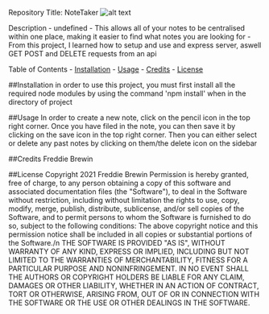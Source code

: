 Repository Title: NoteTaker                    ![alt text](images/MIT.svg)

Description
    - undefined 
    - This allows all of your notes to be centralised within one place, making it easier to find what notes you are looking for 
    - From this project, I learned how to setup and use and express server, aswell GET POST and DELETE requests from an api 

Table of Contents
    - [Installation](#installation)
    - [Usage](#usage)
    - [Credits](#credits)
    - [License](#license)

##Installation
in order to use this project, you must first install all the required node modules by using the command 'npm install' when in the directory of project

##Usage
In order to create a new note, click on the pencil icon in the top right corner. Once you have filed in the note, you can then save it by clicking on the save icon in the top right corner. Then you can either select or delete any past notes by clicking on them/the delete icon on the sidebar

##Credits
Freddie Brewin

##License
Copyright 2021 Freddie Brewin 
Permission is hereby granted, free of charge, to any person obtaining a copy of this software and associated documentation files (the "Software"), to deal in the Software without restriction, including without limitation the rights to use, copy, modify, merge, publish, distribute, sublicense, and/or sell copies of the Software, and to permit persons to whom the Software is furnished to do so, subject to the following conditions:
 The above copyright notice and this permission notice shall be included in all copies or substantial portions of the Software./n THE SOFTWARE IS PROVIDED "AS IS", WITHOUT WARRANTY OF ANY KIND, EXPRESS OR IMPLIED, INCLUDING BUT NOT LIMITED TO THE WARRANTIES OF MERCHANTABILITY, FITNESS FOR A PARTICULAR PURPOSE AND NONINFRINGEMENT. IN NO EVENT SHALL THE AUTHORS OR COPYRIGHT HOLDERS BE LIABLE FOR ANY CLAIM, DAMAGES OR OTHER LIABILITY, WHETHER IN AN ACTION OF CONTRACT, TORT OR OTHERWISE, ARISING FROM, OUT OF OR IN CONNECTION WITH THE SOFTWARE OR THE USE OR OTHER DEALINGS IN THE SOFTWARE.
